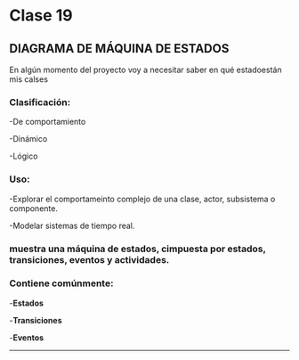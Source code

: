 # Clase 19

## DIAGRAMA DE MÁQUINA DE ESTADOS

En algún momento del proyecto voy a necesitar saber en qué estadoestán mis calses

### Clasificación:

-De comportamiento

-Dinámico

-Lógico

### Uso:

-Explorar el comportameinto complejo de una clase, actor, subsistema o componente.

-Modelar sistemas de tiempo real.

### muestra una máquina de estados, cimpuesta por estados, transiciones, eventos y actividades.

### Contiene comúnmente:

-**Estados**

-**Transiciones**

-**Eventos** 

---
